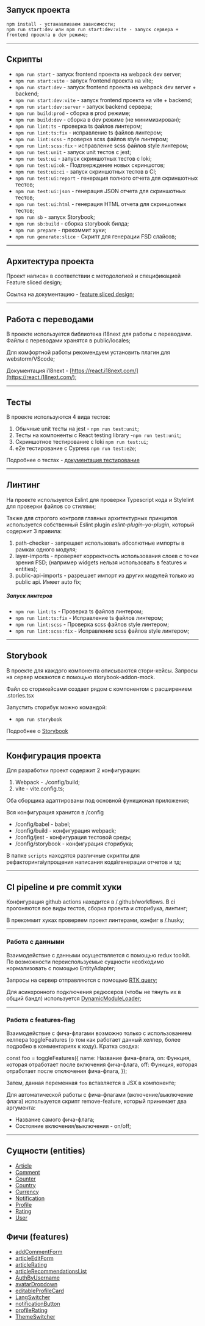## Запуск проекта

```
npm install - устанавливаем зависимости;
npm run start:dev или npm run start:dev:vite - запуск сервера + frontend проекта в dev режиме;
```

----

## Скрипты

- `npm run start` - запуск frontend проекта на webpack dev server;
- `npm run start:vite` - запуск frontend проекта на vite;
- `npm run start:dev` - запуск frontend проекта на webpack dev server + backend;
- `npm run start:dev:vite` - запуск frontend проекта на vite + backend;
- `npm run start:dev:server` - запуск backend сервера;
- `npm run build:prod` - сборка в prod режиме;
- `npm run build:dev` - сборка в dev режиме (не минимизирован);
- `npm run lint:ts` - проверка ts файлов линтером;
- `npm run lint:ts:fix` - исправление ts файлов линтером;
- `npm run lint:scss` - проверка scss файлов style линтером;
- `npm run lint:scss:fix` - исправление scss файлов style линтером;
- `npm run test:unit` - запуск unit тестов с jest;
- `npm run test:ui` - запуск скриншотных тестов с loki;
- `npm run test:ui:ok` - Подтверждение новых скриншотов;
- `npm run test:ui:ci` - запуск скриншотных тестов в CI;
- `npm run test:ui:report` - генерация полного отчета для скриншотных тестов;
- `npm run test:ui:json` - генерация JSON отчета для скриншотных тестов;
- `npm run test:ui:html` - генерация HTML отчета для скриншотных тестов;
- `npm run sb` - запуск Storybook;
- `npm run sb:build` - сборка storybook билда;
- `npm run prepare` - прекоммит хуки;
- `npm run generate:slice` - Скрипт для генерации FSD слайсов;

----

## Архитектура проекта

Проект написан в соответствии с методологией и спецификацией Feature sliced design;

Ссылка на документацию - [feature sliced design](https://feature-sliced.design/docs/get-started/tutorial);

----

## Работа с переводами

В проекте используется библиотека i18next для работы с переводами.
Файлы с переводами хранятся в public/locales;

Для комфортной работы рекомендуем установить плагин для webstorm/VScode;

Документация i18next - [https://react.i18next.com/](https://react.i18next.com/);

----

## Тесты

В проекте используются 4 вида тестов:
1) Обычные unit тесты на jest - `npm run test:unit`;
2) Тесты на компоненты с React testing library -`npm run test:unit`;
3) Скриншотное тестирование с loki `npm run test:ui`;
44) e2e тестирование с Cypress `npm run test:e2e`;

Подробнее о тестах - [документация тестирование](/docs/tests.md)

----

## Линтинг

На проекте используется Eslint для проверки Typescript кода и Stylelint для проверки файлов со стилями;

Также для строгого контроля главных архитектурных принципов
используется собственный Eslint plugin *eslint-plugin-yo-plugin*,
который содержит 3 правила:
1) path-checker - запрещает использовать абсолютные импорты в рамках одного модуля;
2) layer-imports - проверяет корректность использования слоев с точки зрения FSD;
   (например widgets нельзя использовать в features и entities);
3) public-api-imports - разрешает импорт из других модулей только из public api. Имеет auto fix;

##### Запуск линтеров
- `npm run lint:ts` - Проверка ts файлов линтером;
- `npm run lint:ts:fix` - Исправление ts файлов линтером;
- `npm run lint:scss` - Проверка scss файлов style линтером;
- `npm run lint:scss:fix` - Исправление scss файлов style линтером;

----
## Storybook

В проекте для каждого компонента описываются стори-кейсы.
Запросы на сервер мокаются с помощью storybook-addon-mock.

Файл со сторикейсами создает рядом с компонентом с расширением .stories.tsx

Запустить сторибук можно командой:
- `npm run storybook`

Подробнее о [Storybook](/docs/storybook.md)


----

## Конфигурация проекта

Для разработки проект содержит 2 конфигурации:
1. Webpack - ./config/build;
2. vite - vite.config.ts;

Оба сборщика адаптированы под основной функционал приложения;

Вся конфигурация хранится в /config
- /config/babel - babel;
- /config/build - конфигурация webpack;
- /config/jest - конфигурация тестовой среды;
- /config/storybook - конфигурация сторибука;

В папке `scripts` находятся различные скрипты для рефакторинга\упрощения написания кода\генерации отчетов и тд;

----

## CI pipeline и pre commit хуки

Конфигурация github actions находится в /.github/workflows.
В ci прогоняются все виды тестов, сборка проекта и сторибука, линтинг;

В прекоммит хуках проверяем проект линтерами, конфиг в /.husky;

----

### Работа с данными

Взаимодействие с данными осуществляется с помощью redux toolkit.
По возможности переиспользуемые сущности необходимо нормализовать с помощью EntityAdapter;

Запросы на сервер отправляются с помощью [RTK query](/src/shared/api/rtkApi.ts);

Для асинхронного подключения редюсеров (чтобы не тянуть их в общий бандл) используется
[DynamicModuleLoader](/src/shared/lib/components/DynamicModuleLoader/DynamicModuleLoader.tsx);

----

### Работа с features-flag

Взаимодействие с фича-флагами возможно только с использованием хелпера toggleFeatures (о том как работает данный хелпер, более подробно в комментариях к коду). Кратка сводка:

const foo = toggleFeatures({
   name: Название фича-флага,
   on: Функция, которая отработает после включения фича-флага,
   off: Функция, которая отработает после отключения фича-флага,
});

Затем, данная переменная `foo` вставляется в JSX в компоненте;

Для автоматической работы с фича-флагами (включение/выключение флага) используется скрипт remove-feature, который принимает два аргумента:
   - Название самого фича-флага;
   - Состояние включения/выключения - on/off;

----
## Сущности (entities)

- [Article](/src/entities/Article)
- [Comment](/src/entities/Comment)
- [Counter](/src/entities/Counter)
- [Country](/src/entities/Country)
- [Currency](/src/entities/Currency)
- [Notification](/src/entities/Notification)
- [Profile](/src/entities/Profile)
- [Rating](/src/entities/Rating)
- [User](/src/entities/User)

## Фичи (features)

- [addCommentForm](/src/features/AddCommentForm)
- [articleEditForm](/src/features/ArticleEditForm)
- [articleRating](/src/features/ArticleRating)
- [articleRecommendationsList](/src/features/ArticleRecommendationsList)
- [AuthByUsername](/src/features/AuthByUsername)
- [avatarDropdown](/src/features/AvatarDropdown)
- [editableProfileCard](/src/features/EditableProfileCard)
- [LangSwitcher](/src/features/LangSwitcher)
- [notificationButton](/src/features/NotificationButton)
- [profileRating](/src/features/ProfileRating)
- [ThemeSwitcher](/src/features/ThemeSwitcher)
